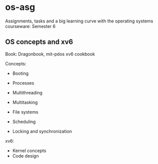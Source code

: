 # os-asg
Assignments, tasks and a big learning curve with the operating systems courseware: Semester 6

## OS concepts and xv6 
Book: Dragonbook, mit-pdos xv6 cookbook

Concepts: 
- Booting
- Processes
- Multithreading
- Multitasking
- File systems

- Scheduling
- Locking and synchronization

xv6:
- Kernel concepts
- Code design
